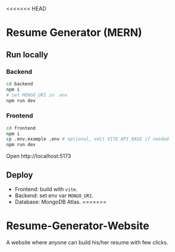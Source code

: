 <<<<<<< HEAD
# Resume Generator (MERN)

## Run locally

### Backend
```bash
cd backend
npm i
# set MONGO_URI in .env
npm run dev
```

### Frontend
```bash
cd frontend
npm i
cp .env.example .env # optional, edit VITE_API_BASE if needed
npm run dev
```

Open http://localhost:5173

## Deploy
- Frontend: build with `vite`.
- Backend: set env var `MONGO_URI`.
- Database: MongoDB Atlas.
=======
# Resume-Generator-Website
A website where anyone can build his/her resume with few clicks.
>>>>>>> 
